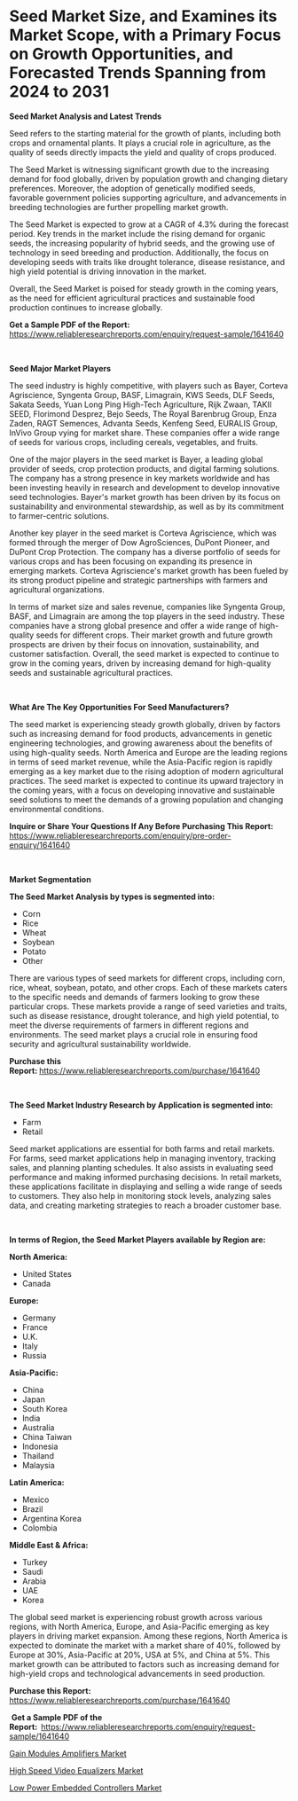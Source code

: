 <p><h1>Seed Market Size, and Examines its Market Scope, with a Primary Focus on Growth Opportunities, and Forecasted Trends Spanning from 2024 to 2031</h1></p><p><strong>Seed Market Analysis and Latest Trends</strong></p>
<p><p>Seed refers to the starting material for the growth of plants, including both crops and ornamental plants. It plays a crucial role in agriculture, as the quality of seeds directly impacts the yield and quality of crops produced.</p><p>The Seed Market is witnessing significant growth due to the increasing demand for food globally, driven by population growth and changing dietary preferences. Moreover, the adoption of genetically modified seeds, favorable government policies supporting agriculture, and advancements in breeding technologies are further propelling market growth.</p><p>The Seed Market is expected to grow at a CAGR of 4.3% during the forecast period. Key trends in the market include the rising demand for organic seeds, the increasing popularity of hybrid seeds, and the growing use of technology in seed breeding and production. Additionally, the focus on developing seeds with traits like drought tolerance, disease resistance, and high yield potential is driving innovation in the market.</p><p>Overall, the Seed Market is poised for steady growth in the coming years, as the need for efficient agricultural practices and sustainable food production continues to increase globally.</p></p>
<p><strong>Get a Sample PDF of the Report:&nbsp;</strong> <a href="https://www.reliableresearchreports.com/enquiry/request-sample/1641640">https://www.reliableresearchreports.com/enquiry/request-sample/1641640</a></p>
<p>&nbsp;</p>
<p><strong>Seed Major Market Players</strong></p>
<p><p>The seed industry is highly competitive, with players such as Bayer, Corteva Agriscience, Syngenta Group, BASF, Limagrain, KWS Seeds, DLF Seeds, Sakata Seeds, Yuan Long Ping High-Tech Agriculture, Rijk Zwaan, TAKII SEED, Florimond Desprez, Bejo Seeds, The Royal Barenbrug Group, Enza Zaden, RAGT Semences, Advanta Seeds, Kenfeng Seed, EURALIS Group, InVivo Group vying for market share. These companies offer a wide range of seeds for various crops, including cereals, vegetables, and fruits.</p><p>One of the major players in the seed market is Bayer, a leading global provider of seeds, crop protection products, and digital farming solutions. The company has a strong presence in key markets worldwide and has been investing heavily in research and development to develop innovative seed technologies. Bayer's market growth has been driven by its focus on sustainability and environmental stewardship, as well as by its commitment to farmer-centric solutions.</p><p>Another key player in the seed market is Corteva Agriscience, which was formed through the merger of Dow AgroSciences, DuPont Pioneer, and DuPont Crop Protection. The company has a diverse portfolio of seeds for various crops and has been focusing on expanding its presence in emerging markets. Corteva Agriscience's market growth has been fueled by its strong product pipeline and strategic partnerships with farmers and agricultural organizations.</p><p>In terms of market size and sales revenue, companies like Syngenta Group, BASF, and Limagrain are among the top players in the seed industry. These companies have a strong global presence and offer a wide range of high-quality seeds for different crops. Their market growth and future growth prospects are driven by their focus on innovation, sustainability, and customer satisfaction. Overall, the seed market is expected to continue to grow in the coming years, driven by increasing demand for high-quality seeds and sustainable agricultural practices.</p></p>
<p>&nbsp;</p>
<p><strong>What Are The Key Opportunities For Seed Manufacturers?</strong></p>
<p><p>The seed market is experiencing steady growth globally, driven by factors such as increasing demand for food products, advancements in genetic engineering technologies, and growing awareness about the benefits of using high-quality seeds. North America and Europe are the leading regions in terms of seed market revenue, while the Asia-Pacific region is rapidly emerging as a key market due to the rising adoption of modern agricultural practices. The seed market is expected to continue its upward trajectory in the coming years, with a focus on developing innovative and sustainable seed solutions to meet the demands of a growing population and changing environmental conditions.</p></p>
<p><strong>Inquire or Share Your Questions If Any Before Purchasing This Report:</strong> <a href="https://www.reliableresearchreports.com/enquiry/pre-order-enquiry/1641640">https://www.reliableresearchreports.com/enquiry/pre-order-enquiry/1641640</a></p>
<p>&nbsp;</p>
<p><strong>Market Segmentation</strong></p>
<p><strong>The Seed Market Analysis by types is segmented into:</strong></p>
<p><ul><li>Corn</li><li>Rice</li><li>Wheat</li><li>Soybean</li><li>Potato</li><li>Other</li></ul></p>
<p><p>There are various types of seed markets for different crops, including corn, rice, wheat, soybean, potato, and other crops. Each of these markets caters to the specific needs and demands of farmers looking to grow these particular crops. These markets provide a range of seed varieties and traits, such as disease resistance, drought tolerance, and high yield potential, to meet the diverse requirements of farmers in different regions and environments. The seed market plays a crucial role in ensuring food security and agricultural sustainability worldwide.</p></p>
<p><strong>Purchase this Report:&nbsp;</strong><a href="https://www.reliableresearchreports.com/purchase/1641640">https://www.reliableresearchreports.com/purchase/1641640</a></p>
<p>&nbsp;</p>
<p><strong>The Seed Market Industry Research by Application is segmented into:</strong></p>
<p><ul><li>Farm</li><li>Retail</li></ul></p>
<p><p>Seed market applications are essential for both farms and retail markets. For farms, seed market applications help in managing inventory, tracking sales, and planning planting schedules. It also assists in evaluating seed performance and making informed purchasing decisions. In retail markets, these applications facilitate in displaying and selling a wide range of seeds to customers. They also help in monitoring stock levels, analyzing sales data, and creating marketing strategies to reach a broader customer base.</p></p>
<p>&nbsp;</p>
<p><strong>In terms of Region, the Seed Market Players available by Region are:</strong></p>
<p>
    <p> <strong> North America: </strong>
        <ul>
            <li>United States</li>
            <li>Canada</li>
        </ul>
        </p> 
    <p> <strong> Europe: </strong>
        <ul>
            <li>Germany</li>
            <li>France</li>
            <li>U.K.</li>
            <li>Italy</li>
            <li>Russia</li>
        </ul>
        </p> 
    <p> <strong> Asia-Pacific: </strong>
        <ul>
            <li>China</li>
            <li>Japan</li>
            <li>South Korea</li>
            <li>India</li>
            <li>Australia</li>
            <li>China Taiwan</li>
            <li>Indonesia</li>
            <li>Thailand</li>
            <li>Malaysia</li>
        </ul>
        </p> 
    <p> <strong> Latin America: </strong>
        <ul>
            <li>Mexico</li>
            <li>Brazil</li>
            <li>Argentina Korea</li>
            <li>Colombia</li>
        </ul>
        </p> 
    <p> <strong> Middle East & Africa: </strong>
        <ul>
            <li>Turkey</li>
            <li>Saudi</li>
            <li>Arabia</li>
            <li>UAE</li>
            <li>Korea</li>
        </ul>
    </p>
    </p>
<p><p>The global seed market is experiencing robust growth across various regions, with North America, Europe, and Asia-Pacific emerging as key players in driving market expansion. Among these regions, North America is expected to dominate the market with a market share of 40%, followed by Europe at 30%, Asia-Pacific at 20%, USA at 5%, and China at 5%. This market growth can be attributed to factors such as increasing demand for high-yield crops and technological advancements in seed production.</p></p>
<p><strong>Purchase this Report: </strong><a href="https://www.reliableresearchreports.com/purchase/1641640">https://www.reliableresearchreports.com/purchase/1641640</a></p>
<p>&nbsp;<strong>Get a Sample PDF of the Report:&nbsp;&nbsp;</strong><a href="https://www.reliableresearchreports.com/enquiry/request-sample/1641640">https://www.reliableresearchreports.com/enquiry/request-sample/1641640</a></p>
<p><strong></strong></p>
<p><p><a href="https://view.publitas.com/reportprime-1/gain-modules-amplifiers-market-analysis-and-market-size-global-industry-overview-market-segmentation-and-forecast-2024-to-2031/">Gain Modules Amplifiers Market</a></p><p><a href="https://view.publitas.com/reportprime-1/high-speed-video-equalizers-market-size-2024-2031-global-industrial-analysis-key-geographical-regions-market-share-top-key-players-product-types-and-forecast-research-report/">High Speed Video Equalizers Market</a></p><p><a href="https://view.publitas.com/reportprime-1/low-power-embedded-controllers-market-research-report-reveals-the-latest-trends-and-opportunities-of-this-market-for-period-from-2024-2031/">Low Power Embedded Controllers Market</a></p></p>